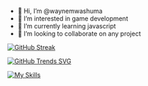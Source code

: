 - 👋 Hi, I’m @waynemwashuma
- 👀 I’m interested in game development
- 🌱 I’m currently learning javascript
- 💞️ I’m looking to collaborate on any project

[![GitHub Streak](https://github-readme-streak-stats.herokuapp.com?user=waynemwashuma&theme=radical&exclude_days=Sun)](https://git.io/streak-stats)

[![GitHub Trends SVG](https://api.githubtrends.io/user/svg/avgupta456/langs)](https://githubtrends.io)

[![My Skills](https://skillicons.dev/icons?i=js,html,css,wasm,php,nodejs,react,express,redis,mysql,rollup,vite,git)](https://skillicons.dev)

